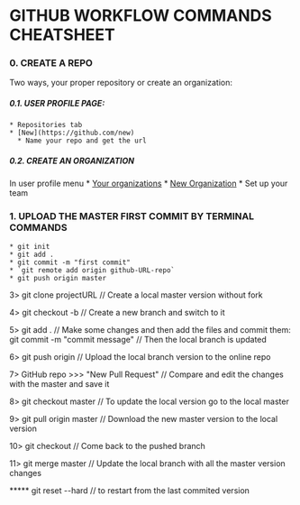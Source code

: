 # GITHUB WORKFLOW COMMANDS CHEATSHEET

### 0. CREATE A REPO

  Two ways, your proper repository or create an organization:
  
##### 0.1. USER PROFILE PAGE:
    * Repositories tab
    * [New](https://github.com/new)
      * Name your repo and get the url
      
##### 0.2. CREATE AN ORGANIZATION
In user profile menu
      * [Your organizations](https://github.com/settings/organizations)
      * [New Organization](https://github.com/account/organizations/new)
        * Set up your team

### 1. UPLOAD THE MASTER FIRST COMMIT BY TERMINAL COMMANDS
    * git init
    * git add .
    * git commit -m "first commit"
    * `git remote add origin github-URL-repo`
    * git push origin master


3>  git clone projectURL                // Create a local master version without fork

4>  git checkout -b <branch-name>       // Create a new branch and switch to it

5>  git add .                           // Make some changes and then add the files and commit them:
    git commit -m "commit message"      // Then the local branch is updated

6>  git push origin <branch-name>       // Upload the local branch version to the online repo

7>  GitHub repo >>> "New Pull Request"  // Compare and edit the changes with the master and save it

8>  git checkout master                 // To update the local version go to the local master

9>  git pull origin master              // Download the new master version to the local version 

10> git checkout <branch-name>          // Come back to the pushed branch

11> git merge master                    // Update the local branch with all the master version changes

***** git reset --hard                  // to restart from the last commited version
